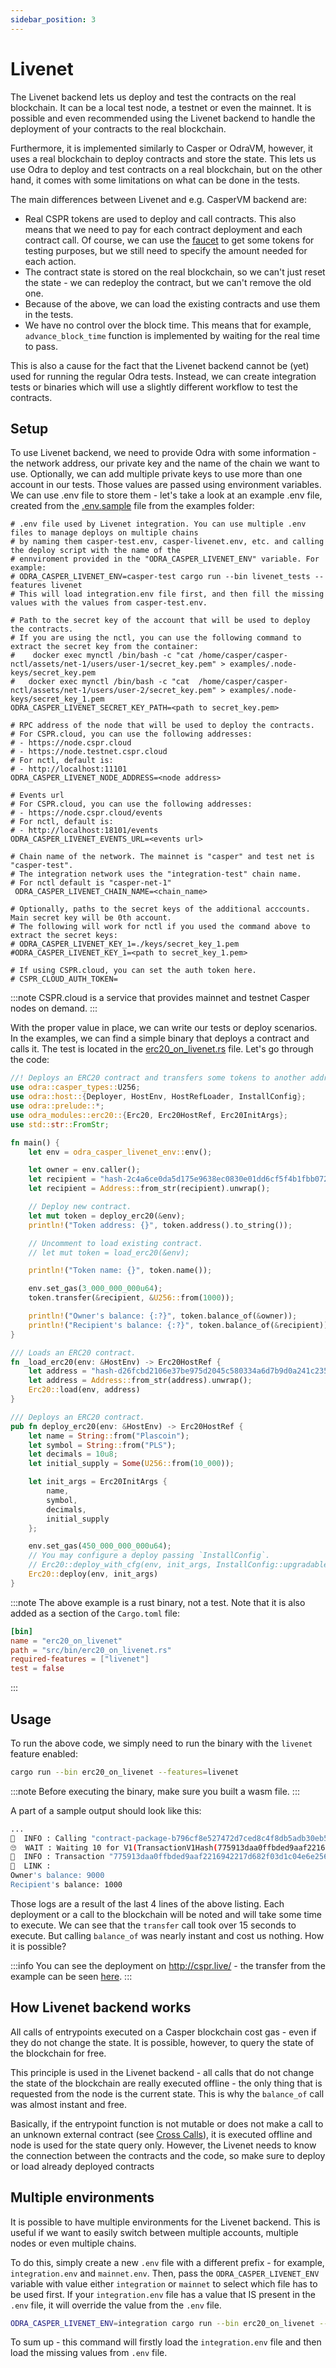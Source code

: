 ```yaml
---
sidebar_position: 3
---
```


# Livenet

The Livenet backend lets us deploy and test the contracts on the real blockchain. It can be a local
test node, a testnet or even the mainnet. It is possible and even recommended using the Livenet backend
to handle the deployment of your contracts to the real blockchain.

Furthermore, it is implemented similarly to Casper or OdraVM,
however, it uses a real blockchain to deploy contracts and store the state.
This lets us use Odra to deploy and test contracts on a real blockchain, but
on the other hand, it comes with some limitations on what can be done in the tests.

The main differences between Livenet and e.g. CasperVM backend are:
- Real CSPR tokens are used to deploy and call contracts. This also means that we need to
pay for each contract deployment and each contract call. Of course, we can use the [faucet](https://testnet.cspr.live/tools/faucet)
to get some tokens for testing purposes, but we still need to specify the amount needed
for each action.
- The contract state is stored on the real blockchain, so we can't just reset the state - 
we can redeploy the contract, but we can't remove the old one.
- Because of the above, we can load the existing contracts and use them in the tests.
- We have no control over the block time. This means that for example, `advance_block_time` function
is implemented by waiting for the real time to pass.

This is also a cause for the fact that the Livenet backend cannot be (yet) used for running
the regular Odra tests. Instead, we can create integration tests or binaries which will
use a slightly different workflow to test the contracts.

## Setup

To use Livenet backend, we need to provide Odra with some information - the network address, our private
key and the name of the chain we want to use. Optionally, we can add multiple private keys to use
more than one account in our tests. Those values are passed using environment variables. We can use .env
file to store them - let's take a look at an example .env file, created from the [.env.sample] file from the examples folder:

```env
# .env file used by Livenet integration. You can use multiple .env files to manage deploys on multiple chains
# by naming them casper-test.env, casper-livenet.env, etc. and calling the deploy script with the name of the
# ennviroment provided in the "ODRA_CASPER_LIVENET_ENV" variable. For example:
# ODRA_CASPER_LIVENET_ENV=casper-test cargo run --bin livenet_tests --features livenet
# This will load integration.env file first, and then fill the missing values with the values from casper-test.env.

# Path to the secret key of the account that will be used to deploy the contracts.
# If you are using the nctl, you can use the following command to extract the secret key from the container:
#    docker exec mynctl /bin/bash -c "cat /home/casper/casper-nctl/assets/net-1/users/user-1/secret_key.pem" > examples/.node-keys/secret_key.pem
#   docker exec mynctl /bin/bash -c "cat  /home/casper/casper-nctl/assets/net-1/users/user-2/secret_key.pem" > examples/.node-keys/secret_key_1.pem
ODRA_CASPER_LIVENET_SECRET_KEY_PATH=<path to secret_key.pem>

# RPC address of the node that will be used to deploy the contracts.
# For CSPR.cloud, you can use the following addresses:
# - https://node.cspr.cloud
# - https://node.testnet.cspr.cloud
# For nctl, default is:
# - http://localhost:11101
ODRA_CASPER_LIVENET_NODE_ADDRESS=<node address>

# Events url
# For CSPR.cloud, you can use the following addresses:
# - https://node.cspr.cloud/events
# For nctl, default is:
# - http://localhost:18101/events
ODRA_CASPER_LIVENET_EVENTS_URL=<events url>

# Chain name of the network. The mainnet is "casper" and test net is "casper-test".
# The integration network uses the "integration-test" chain name.
# For nctl default is "casper-net-1"
 ODRA_CASPER_LIVENET_CHAIN_NAME=<chain_name>

# Optionally, paths to the secret keys of the additional acccounts. Main secret key will be 0th account.
# The following will work for nctl if you used the command above to extract the secret keys:
# ODRA_CASPER_LIVENET_KEY_1=./keys/secret_key_1.pem
#ODRA_CASPER_LIVENET_KEY_1=<path to secret_key_1.pem>

# If using CSPR.cloud, you can set the auth token here.
# CSPR_CLOUD_AUTH_TOKEN=
```

:::note
CSPR.cloud is a service that provides mainnet and testnet Casper nodes on demand.
:::

With the proper value in place, we can write our tests or deploy scenarios. In the examples, we can find
a simple binary that deploys a contract and calls it. The test is located in the [erc20_on_livenet.rs] file.
Let's go through the code:

```rust
//! Deploys an ERC20 contract and transfers some tokens to another address.
use odra::casper_types::U256;
use odra::host::{Deployer, HostEnv, HostRefLoader, InstallConfig};
use odra::prelude::*;
use odra_modules::erc20::{Erc20, Erc20HostRef, Erc20InitArgs};
use std::str::FromStr;

fn main() {
    let env = odra_casper_livenet_env::env();

    let owner = env.caller();
    let recipient = "hash-2c4a6ce0da5d175e9638ec0830e01dd6cf5f4b1fbb0724f7d2d9de12b1e0f840";
    let recipient = Address::from_str(recipient).unwrap();

    // Deploy new contract.
    let mut token = deploy_erc20(&env);
    println!("Token address: {}", token.address().to_string());

    // Uncomment to load existing contract.
    // let mut token = load_erc20(&env);

    println!("Token name: {}", token.name());

    env.set_gas(3_000_000_000u64);
    token.transfer(&recipient, &U256::from(1000));

    println!("Owner's balance: {:?}", token.balance_of(&owner));
    println!("Recipient's balance: {:?}", token.balance_of(&recipient));
}

/// Loads an ERC20 contract.
fn _load_erc20(env: &HostEnv) -> Erc20HostRef {
    let address = "hash-d26fcbd2106e37be975d2045c580334a6d7b9d0a241c2358a4db970dfd516945";
    let address = Address::from_str(address).unwrap();
    Erc20::load(env, address)
}

/// Deploys an ERC20 contract.
pub fn deploy_erc20(env: &HostEnv) -> Erc20HostRef {
    let name = String::from("Plascoin");
    let symbol = String::from("PLS");
    let decimals = 10u8;
    let initial_supply = Some(U256::from(10_000));

    let init_args = Erc20InitArgs {
        name,
        symbol,
        decimals,
        initial_supply
    };

    env.set_gas(450_000_000_000u64);
    // You may configure a deploy passing `InstallConfig`.
    // Erc20::deploy_with_cfg(env, init_args, InstallConfig::upgradable::<Erc20>())
    Erc20::deploy(env, init_args)
}
```

:::note
The above example is a rust binary, not a test. Note that it is also added as a section of the
`Cargo.toml` file:
```toml
[bin]
name = "erc20_on_livenet"
path = "src/bin/erc20_on_livenet.rs"
required-features = ["livenet"]
test = false
```
:::

## Usage

To run the above code, we simply need to run the binary with the `livenet` feature enabled:

```bash
cargo run --bin erc20_on_livenet --features=livenet
```

:::note
Before executing the binary, make sure you built a wasm file.
:::

A part of a sample output should look like this:

```bash
...
💁  INFO : Calling "contract-package-b796cf8e527472d7ced8c4f8db5adb30eb577176f4c7ce956675590e0cac4bb8" directly with entrypoint "transfer".
🙄  WAIT : Waiting 10 for V1(TransactionV1Hash(775913daa0ffbded9aaf2216942217d682f03d1c04e6e2560d1e4b3329ebd2d6)).
💁  INFO : Transaction "775913daa0ffbded9aaf2216942217d682f03d1c04e6e2560d1e4b3329ebd2d6" successfully executed.
🔗  LINK : 
Owner's balance: 9000
Recipient's balance: 1000
```
Those logs are a result of the last 4 lines of the above listing.
Each deployment or a call to the blockchain will be noted and will take some time to execute.
We can see that the `transfer` call took over 15 seconds to execute. But calling `balance_of` was nearly instant
and cost us nothing. How it is possible?

:::info
You can see the deployment on http://cspr.live/ - the transfer from the example
can be seen [here](https://integration.cspr.live/deploy/65b1a5d21174a62c675f89683aba995c453b942c705b404a1f8bbf6f0f6de32a).
:::

## How Livenet backend works
All calls of entrypoints executed on a Casper blockchain cost gas - even if they do not change the state.
It is possible, however, to query the state of the blockchain for free.

This principle is used in the Livenet backend - all calls that do not change the state of the blockchain are really executed offline - the only thing that is requested from the
node is the current state. This is why the `balance_of` call was almost instant and free.

Basically, if the entrypoint function is not mutable or does not make a call to an unknown external contract
(see [Cross Calls](../basics/10-cross-calls.md)), it is executed offline and
node is used for the state query only. However, the Livenet needs to know the connection between the contracts
and the code, so make sure to deploy or load already deployed contracts

## Multiple environments

It is possible to have multiple environments for the Livenet backend. This is useful if we want to easily switch between multiple accounts,
multiple nodes or even multiple chains.

To do this, simply create a new `.env` file with a different prefix - for example, `integration.env` and `mainnet.env`.
Then, pass the `ODRA_CASPER_LIVENET_ENV` variable with value either `integration` or `mainnet` to select which file
has to be used first. If your `integration.env` file has a value that IS present in the `.env` file, it will
override the value from the `.env` file.

```bash
ODRA_CASPER_LIVENET_ENV=integration cargo run --bin erc20_on_livenet --features=livenet
```

To sum up - this command will firstly load the `integration.env` file and then load the missing values from `.env` file.

[.env.sample]: https://github.com/odradev/odra/blob/release/2.2.0/examples/.env.sample
[erc20_on_livenet.rs]: https://github.com/odradev/odra/blob/release/2.2.0/examples/bin/erc20_on_livenet.rs